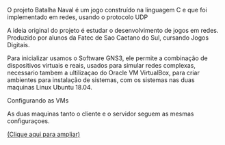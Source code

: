 O projeto Batalha Naval é um jogo construído na linguagem C e que foi implementado em redes, usando o protocolo UDP

A ideia original do projeto é estudar o desenvolvimento de jogos em redes. 
Produzido por alunos da Fatec de Sao Caetano do Sul, cursando Jogos Digitais.

Para inicializar usamos o Software GNS3, 
ele permite a combinação de dispositivos virtuais e reais, usados ​​para simular redes complexas, necessario tambem a ultilizaçao 
do Oracle VM VirtualBox, para criar ambientes para instalação de sistemas, com os sistemas nas duas maquinas Linux Ubuntu 18.04.

Configurando as VMs

As duas maquinas tanto o cliente e o servidor seguem as mesmas configuraçoes.


<a href="https://i.imgur.com/VH6wAHc.png"> (Clique aqui para ampliar)</a>
